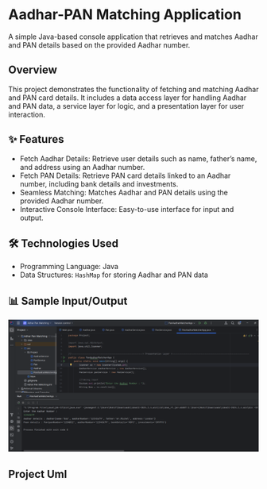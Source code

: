 # Aadhar-PAN Matching Application

A simple Java-based console application that retrieves and matches Aadhar and PAN details based on the provided Aadhar number.

##  Overview

This project demonstrates the functionality of fetching and matching Aadhar and PAN card details. It includes a data access layer for handling Aadhar and PAN data, a service layer for logic, and a presentation layer for user interaction.

## ✨ Features

- Fetch Aadhar Details: Retrieve user details such as name, father’s name, and address using an Aadhar number.
- Fetch PAN Details: Retrieve PAN card details linked to an Aadhar number, including bank details and investments.
- Seamless Matching: Matches Aadhar and PAN details using the provided Aadhar number.
- Interactive Console Interface: Easy-to-use interface for input and output.

## 🛠️ Technologies Used

- Programming Language: Java
- Data Structures: `HashMap` for storing Aadhar and PAN data

 ## 📊 Sample Input/Output

![image alt](https://github.com/rohitdhumal-24/core-java-project-1/blob/6c8f5cfaf385f36dfc2ce9332c3e8b1d39ae57d4/adharPanMatcher.png)

## Project Uml 

